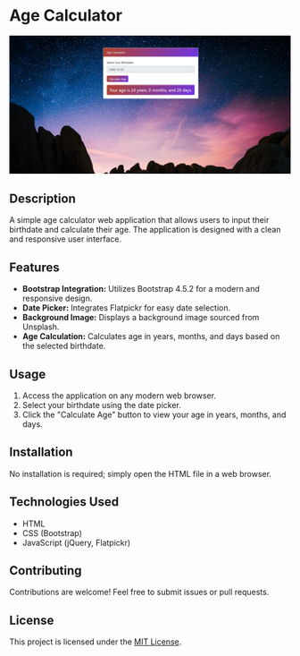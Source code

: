 # Age Calculator
![Age Calculator](image.jpg)
## Description

A simple age calculator web application that allows users to input their birthdate and calculate their age. The application is designed with a clean and responsive user interface.

## Features

- **Bootstrap Integration:** Utilizes Bootstrap 4.5.2 for a modern and responsive design.
- **Date Picker:** Integrates Flatpickr for easy date selection.
- **Background Image:** Displays a background image sourced from Unsplash.
- **Age Calculation:** Calculates age in years, months, and days based on the selected birthdate.

## Usage

1. Access the application on any modern web browser.
2. Select your birthdate using the date picker.
3. Click the "Calculate Age" button to view your age in years, months, and days.

## Installation

No installation is required; simply open the HTML file in a web browser.

## Technologies Used

- HTML
- CSS (Bootstrap)
- JavaScript (jQuery, Flatpickr)

## Contributing

Contributions are welcome! Feel free to submit issues or pull requests.

## License

This project is licensed under the [MIT License](LICENSE).

